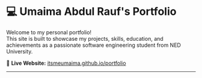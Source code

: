 # 💻 Umaima Abdul Rauf's  Portfolio

Welcome to my personal  portfolio!  
This site is built to showcase my projects, skills, education, and achievements as a passionate software engineering student from NED University.

🔗 **Live Website:** [itsmeumaima.github.io/portfolio](https://itsmeumaima.github.io/portfolio/)

---
